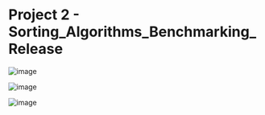 # Project 2 - Sorting_Algorithms_Benchmarking_Release

![image](https://user-images.githubusercontent.com/19743074/37562326-e82ad752-2a3b-11e8-9251-7b5a77ef7146.png)

![image](https://user-images.githubusercontent.com/19743074/37562330-f505144c-2a3b-11e8-9e79-1b128db537dd.png)

![image](https://user-images.githubusercontent.com/19743074/37562336-ff68c370-2a3b-11e8-848f-220f4100b297.png)
